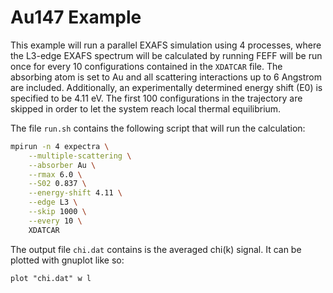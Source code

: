 # Au147 Example

This example will run a parallel EXAFS simulation using 4 processes,
where the L3-edge EXAFS spectrum will be calculated by running FEFF will be run
once for every 10 configurations contained in the `XDATCAR` file. The absorbing
atom is set to Au and all scattering interactions up to 6 Angstrom are
included. Additionally, an experimentally determined energy shift (E0) is
specified to be 4.11 eV. The first 100 configurations in the trajectory are
skipped in order to let the system reach local thermal equilibrium.

The file `run.sh` contains the following script that will run the calculation:
```bash
mpirun -n 4 expectra \
    --multiple-scattering \
    --absorber Au \
    --rmax 6.0 \
    --S02 0.837 \
    --energy-shift 4.11 \
    --edge L3 \
    --skip 1000 \
    --every 10 \
    XDATCAR
```

The output file `chi.dat` contains is the averaged chi(k) signal. It can be
plotted with gnuplot like so:
```
plot "chi.dat" w l
```
